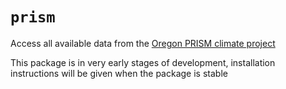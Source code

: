 `prism`
=======

Access all available data from the [Oregon PRISM climate project](http://www.prism.oregonstate.edu/)

This package is in very early stages of development, installation instructions will be given when the package is stable